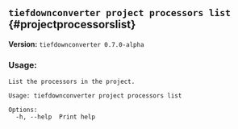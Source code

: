 ## `tiefdownconverter project processors list` {#projectprocessorslist}

**Version:** `tiefdownconverter 0.7.0-alpha`

### Usage:
```
List the processors in the project.

Usage: tiefdownconverter project processors list

Options:
  -h, --help  Print help
```

